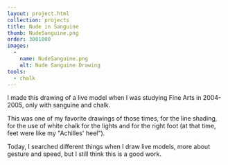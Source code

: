 ```yaml
---
layout: project.html
collection: projects
title: Nude in Sanguine
thumb: NudeSanguine.png
order: 3001000
images:
  -
    name: NudeSanguine.png
    alt: Nude Sanguine Drawing
tools:
  - chalk
---
```


I made this drawing of a live model when I was studying Fine Arts in 2004-2005, only with sanguine and chalk.

This was one of my favorite drawings of those times, for the line shading, for the use of white chalk for the lights and for the right foot (at that time, feet were like my "Achilles' heel").

Today, I searched different things when I draw live models, more about gesture and speed, but I still think this is a good work.
